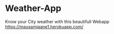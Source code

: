 # Weather-App

Know your City weather with this beautifull Webapp
https://mausamjaane1.herokuapp.com/
